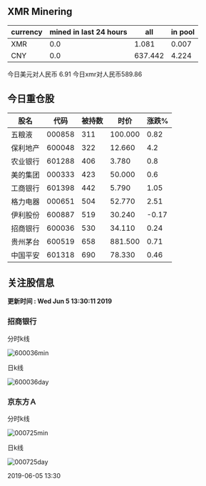 ## XMR Minering

|currency|mined in last 24 hours|all|in pool|
|---|---|---|---|
|XMR|0.0|1.081|0.007|
|CNY|0.0|637.442|4.224|

今日美元对人民币 6.91	今日xmr对人民币589.86


## 今日重仓股 

|股名|代码|被持数|时价|涨跌%|
|---|---|---|---|---|
|五粮液|000858|311|100.000|0.82|
|保利地产|600048|322|12.660|4.2|
|农业银行|601288|406|3.780|0.8|
|美的集团|000333|423|50.000|0.6|
|工商银行|601398|442|5.790|1.05|
|格力电器|000651|504|52.770|2.51|
|伊利股份|600887|519|30.240|-0.17|
|招商银行|600036|530|34.110|0.24|
|贵州茅台|600519|658|881.500|0.71|
|中国平安|601318|690|78.330|0.46|

## 关注股信息
**更新时间 : Wed Jun  5 13:30:11 2019**
### 招商银行 
分时k线

![600036min](http://image.sinajs.cn/newchart/min/n/sh600036.gif)

日k线

![600036day](http://image.sinajs.cn/newchart/daily/n/sh600036.gif)

### 京东方Ａ 
分时k线

![000725min](http://image.sinajs.cn/newchart/min/n/sz000725.gif)

日k线

![000725day](http://image.sinajs.cn/newchart/daily/n/sz000725.gif)

2019-06-05 13:30